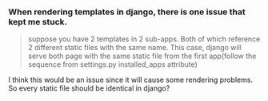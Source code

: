 ### When rendering templates in django, there is one issue that kept me stuck.
> suppose you have 2 templates in 2 sub-apps. Both of which reference 2 different static files with the same name.
This case, django will serve both page with the same static file from the first app(follow the sequence from settings.py installed_apps attribute)

I think this would be an issue since it will cause some rendering problems. So every static file should be identical in django?